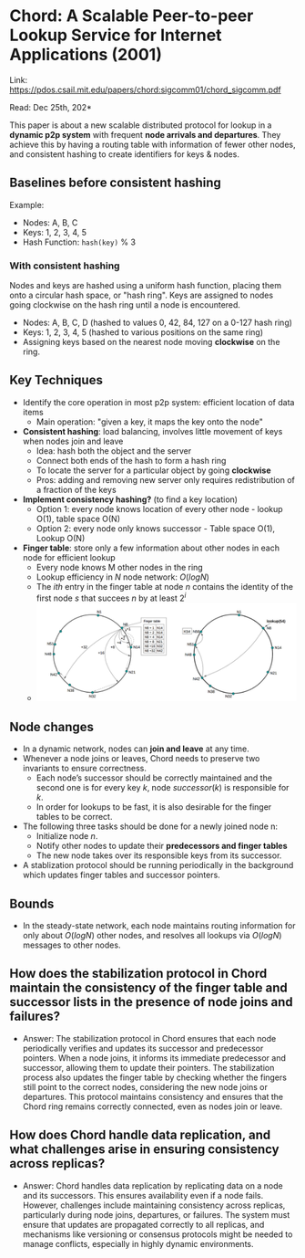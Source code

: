 # Chord: A Scalable Peer-to-peer Lookup Service for Internet Applications (2001)

Link: https://pdos.csail.mit.edu/papers/chord:sigcomm01/chord_sigcomm.pdf

Read: Dec 25th, 202* 

This paper is about a new scalable distributed protocol for lookup in a **dynamic p2p system** with frequent **node arrivals and departures**. They achieve this by having a routing table with information of fewer other nodes, and consistent hashing to create identifiers for keys & nodes. 

## Baselines before consistent hashing 
Example:
* Nodes: A, B, C
* Keys: 1, 2, 3, 4, 5
* Hash Function: `hash(key)` % 3

### With consistent hashing 
Nodes and keys are hashed using a uniform hash function, placing them onto a circular hash space, or "hash ring". Keys are assigned to nodes going clockwise on the hash ring until a node is encountered.

* Nodes: A, B, C, D (hashed to values 0, 42, 84, 127 on a 0-127 hash ring)
* Keys: 1, 2, 3, 4, 5 (hashed to various positions on the same ring)
* Assigning keys based on the nearest node moving **clockwise** on the ring.

## Key Techniques 
* Identify the core operation in most p2p system: efficient location of data items
    *  Main operation: "given a key, it maps the key onto the node"  
* **Consistent hashing**: load balancing, involves little movement of keys when nodes join and leave
    *  Idea: hash both the object and the server
    *  Connect both ends of the hash to form a hash ring
    *  To locate the server for a particular object by going **clockwise**
    *  Pros: adding and removing new server only requires redistribution of a fraction of the keys
*  **Implement consistency hashing?** (to find a key location) 
    *  Option 1: every node knows location of every other node - lookup O(1), table space O(N)
    *  Option 2: every node only knows successor - Table space O(1), Lookup O(N)   
* **Finger table**: store only a few information about other nodes in each node for efficient lookup
    *  Every node knows M other nodes in the ring  
    *  Lookup efficiency in $N$ node network: $O(log N)$
    *  The $ith$ entry in the finger table at node $n$ contains the identity of the first node $s$ that succees $n$ by at least $2^i$
    *  ![Finger Table](images/43-chord/finter-table.png)

## Node changes

* In a dynamic network, nodes can **join and leave** at any time. 
* Whenever a node joins or leaves, Chord needs to preserve two invariants to ensure correctness. 
  * Each node’s successor should be correctly maintained and the second one is for every key $k$, node $successor(k)$ is responsible for $k$. 
  * In order for lookups to be fast, it is also desirable for the finger tables to be correct.
* The following three tasks should be done for a newly joined node n:
  * Initialize node $n$.
  * Notify other nodes to update their **predecessors and finger tables**
  * The new node takes over its responsible keys from its successor.
* A stablization protocol should be running periodically in the background which updates finger tables and successor pointers.

## Bounds

* In the steady-state network, each node maintains routing information for only about $O(log N)$ other nodes, and resolves all lookups via $O(log N)$ messages to other nodes.

## How does the stabilization protocol in Chord maintain the consistency of the finger table and successor lists in the presence of node joins and failures?

* Answer: The stabilization protocol in Chord ensures that each node periodically verifies and updates its successor and predecessor pointers. When a node joins, it informs its immediate predecessor and successor, allowing them to update their pointers. The stabilization process also updates the finger table by checking whether the fingers still point to the correct nodes, considering the new node joins or departures. This protocol maintains consistency and ensures that the Chord ring remains correctly connected, even as nodes join or leave.

## How does Chord handle data replication, and what challenges arise in ensuring consistency across replicas?

* Answer: Chord handles data replication by replicating data on a node and its successors. This ensures availability even if a node fails. However, challenges include maintaining consistency across replicas, particularly during node joins, departures, or failures. The system must ensure that updates are propagated correctly to all replicas, and mechanisms like versioning or consensus protocols might be needed to manage conflicts, especially in highly dynamic environments.